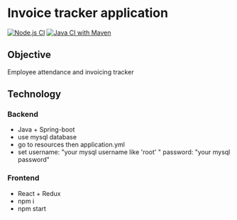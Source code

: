 # Invoice tracker application

[![Node.js CI](https://github.com/TalaatHarb/invoice-tracker/actions/workflows/nodejs-build-full.yml/badge.svg)](https://github.com/TalaatHarb/invoice-tracker/actions/workflows/nodejs-build-full.yml) [![Java CI with Maven](https://github.com/TalaatHarb/invoice-tracker/actions/workflows/maven-build-full.yml/badge.svg)](https://github.com/TalaatHarb/invoice-tracker/actions/workflows/maven-build-full.yml)

## Objective

Employee attendance and invoicing tracker

## Technology

### Backend

- Java + Spring-boot
- use mysql database
- go to resources then application.yml
- set username: "your mysql username like 'root' "
      password: "your mysql password"
      
### Frontend

- React + Redux
- npm i
- npm start
